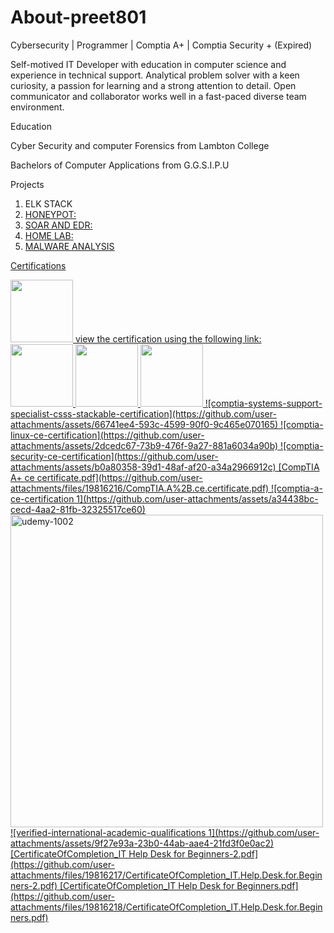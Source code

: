 # About-preet801
Cybersecurity | Programmer | Comptia A+ | Comptia Security + (Expired)

Self-motived IT Developer with education in computer science and experience in technical support. Analytical problem solver with a keen curiosity, a passion for learning and a strong attention to detail. Open communicator and collaborator works well in a fast-paced diverse team environment.

Education

Cyber Security and computer Forensics from Lambton College

Bachelors of Computer Applications from G.G.S.I.P.U

Projects

1. ELK STACK <a href="https://github.com/preet801/ELK-STACK.git" alt="elk stack">
2. HONEYPOT:
3. SOAR AND EDR:
4. HOME LAB:
5. MALWARE ANALYSIS



Certifications

<img width="100" src="https://github.com/user-attachments/files/19814609/CompTIA.A%2B.ce.certificate.pdf"/>
view the certification using the following link:

<img width="100" src="https://github.com/user-attachments/assets/66741ee4-593c-4599-90f0-9c465e070165"/>
<img width="100" src="https://github.com/user-attachments/assets/2dcedc67-73b9-476f-9a27-881a6034a90b"/>
<img width="100" src="https://github.com/user-attachments/assets/b232cdc3-5e38-4915-a582-c652073ccd37"/>
![comptia-systems-support-specialist-csss-stackable-certification](https://github.com/user-attachments/assets/66741ee4-593c-4599-90f0-9c465e070165)
![comptia-linux-ce-certification](https://github.com/user-attachments/assets/2dcedc67-73b9-476f-9a27-881a6034a90b)
![comptia-security-ce-certification](https://github.com/user-attachments/assets/b0a80358-39d1-48af-af20-a34a2966912c)
[CompTIA A+ ce certificate.pdf](https://github.com/user-attachments/files/19816216/CompTIA.A%2B.ce.certificate.pdf)
![comptia-a-ce-certification 1](https://github.com/user-attachments/assets/a34438bc-cecd-4aa2-81fb-32325517ce60)
<img width="500" alt="udemy-1002" src="https://github.com/user-attachments/assets/9aaee355-f265-4cfb-99a8-c384d833d481" width="100px"/>
![verified-international-academic-qualifications 1](https://github.com/user-attachments/assets/9f27e93a-23b0-44ab-aae4-21fd3f0e0ac2)
[CertificateOfCompletion_IT Help Desk for Beginners-2.pdf](https://github.com/user-attachments/files/19816217/CertificateOfCompletion_IT.Help.Desk.for.Beginners-2.pdf)
[CertificateOfCompletion_IT Help Desk for Beginners.pdf](https://github.com/user-attachments/files/19816218/CertificateOfCompletion_IT.Help.Desk.for.Beginners.pdf)
